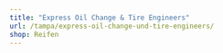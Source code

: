```yaml
---
title: "Express Oil Change & Tire Engineers"
url: /tampa/express-oil-change-und-tire-engineers/
shop: Reifen
---
```

